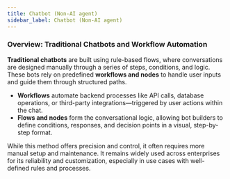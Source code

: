 ```yaml
---
title: Chatbot (Non-AI agent)
sidebar_label: Chatbot (Non-AI agent)
---
```


### Overview: Traditional Chatbots and Workflow Automation

**Traditional chatbots** are built using rule-based flows, where conversations are designed manually through a series of steps, conditions, and logic. These bots rely on predefined **workflows and nodes** to handle user inputs and guide them through structured paths.

* **Workflows** automate backend processes like API calls, database operations, or third-party integrations—triggered by user actions within the chat.
* **Flows and nodes** form the conversational logic, allowing bot builders to define conditions, responses, and decision points in a visual, step-by-step format.

While this method offers precision and control, it often requires more manual setup and maintenance. It remains widely used across enterprises for its reliability and customization, especially in use cases with well-defined rules and processes.



